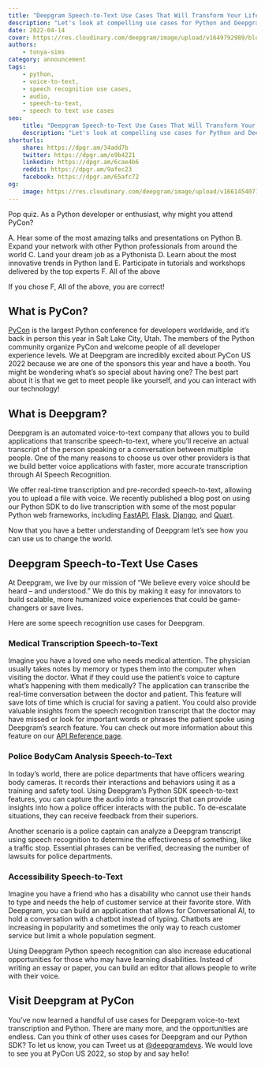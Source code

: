 ```yaml
---
title: "Deepgram Speech-to-Text Use Cases That Will Transform Your Life - (Special PyCon Edition)"
description: "Let's look at compelling use cases for Python and Deepgram's speech recognition technology in preparation for PyCon US 2022."
date: 2022-04-14
cover: https://res.cloudinary.com/deepgram/image/upload/v1649792989/blog/2022/04/pycon-deepgram-usecases/pycon-posts%402x.jpg
authors:
    - tonya-sims
category: announcement
tags:
    - python,
    - voice-to-text,
    - speech recognition use cases,
    - audio,
    - speech-to-text,
    - speech to text use cases
seo:
    title: "Deepgram Speech-to-Text Use Cases That Will Transform Your Life - (Special PyCon Edition)"
    description: "Let's look at compelling use cases for Python and Deepgram's speech recognition technology in preparation for PyCon US 2022."
shorturls:
    share: https://dpgr.am/34add7b
    twitter: https://dpgr.am/e9b4221
    linkedin: https://dpgr.am/6cae4b6
    reddit: https://dpgr.am/9afec23
    facebook: https://dpgr.am/65afc72
og:
    image: https://res.cloudinary.com/deepgram/image/upload/v1661454071/blog/pycon-deepgram-usecases/ograph.png
---
```


Pop quiz. As a Python developer or enthusiast, why might you attend PyCon?

A. Hear some of the most amazing talks and presentations on Python
B. Expand your network with other Python professionals from around the world
C. Land your dream job as a Pythonista
D. Learn about the most innovative trends in Python land
E. Participate in tutorials and workshops delivered by the top experts
F. All of the above

If you chose F, All of the above, you are correct!

## What is PyCon?

[PyCon](https://us.pycon.org/2022/) is the largest Python conference for developers worldwide, and it’s back in person this year in Salt Lake City, Utah. The members of the Python community organize PyCon and welcome people of all developer experience levels. We at Deepgram are incredibly excited about PyCon US 2022 because we are one of the sponsors this year and have a booth. You might be wondering what’s so special about having one? The best part about it is that we get to meet people like yourself, and you can interact with our technology!

## What is Deepgram?

Deepgram is an automated voice-to-text company that allows you to build applications that transcribe speech-to-text, where you’ll receive an actual transcript of the person speaking or a conversation between multiple people. One of the many reasons to choose us over other providers is that we build better voice applications with faster, more accurate transcription through AI Speech Recognition.

We offer real-time transcription and pre-recorded speech-to-text, allowing you to upload a file with voice. We recently published a blog post on using our Python SDK to do live transcription with some of the most popular Python web frameworks, including [FastAPI](https://developers.deepgram.com/blog/2022/03/live-transcription-fastapi/), [Flask](https://developers.deepgram.com/blog/2022/03/live-transcription-flask/), [Django](https://developers.deepgram.com/blog/2022/03/live-transcription-django/), and [Quart](https://developers.deepgram.com/blog/2022/03/live-transcription-quart/).

Now that you have a better understanding of Deepgram let’s see how you can use us to change the world.

## Deepgram Speech-to-Text Use Cases

At Deepgram, we live by our mission of “We believe every voice should be heard – and understood.” We do this by making it easy for innovators to build scalable, more humanized voice experiences that could be game-changers or save lives.

Here are some speech recognition use cases for Deepgram.

### Medical Transcription Speech-to-Text

Imagine you have a loved one who needs medical attention. The physician usually takes notes by memory or types them into the computer when visiting the doctor. What if they could use the patient’s voice to capture what’s happening with them medically? The application can transcribe the real-time conversation between the doctor and patient. This feature will save lots of time which is crucial for saving a patient. You could also provide valuable insights from the speech recognition transcript that the doctor may have missed or look for important words or phrases the patient spoke using Deepgram’s search feature. You can check out more information about this feature on our [API Reference page](https://developers.deepgram.com/api-reference/).

### Police BodyCam Analysis Speech-to-Text

In today’s world, there are police departments that have officers wearing body cameras. It records their interactions and behaviors using it as a training and safety tool. Using Deepgram’s Python SDK speech-to-text features, you can capture the audio into a transcript that can provide insights into how a police officer interacts with the public. To de-escalate situations, they can receive feedback from their superiors.

Another scenario is a police captain can analyze a Deepgram transcript using speech recognition to determine the effectiveness of something, like a traffic stop. Essential phrases can be verified, decreasing the number of lawsuits for police departments.

### Accessibility Speech-to-Text

Imagine you have a friend who has a disability who cannot use their hands to type and needs the help of customer service at their favorite store. With Deepgram, you can build an application that allows for Conversational AI, to hold a conversation with a chatbot instead of typing. Chatbots are increasing in popularity and sometimes the only way to reach customer service but limit a whole population segment.

Using Deepgram Python speech recognition can also increase educational opportunities for those who may have learning disabilities. Instead of writing an essay or paper, you can build an editor that allows people to write with their voice.

## Visit Deepgram at PyCon

You’ve now learned a handful of use cases for Deepgram voice-to-text transcription and Python. There are many more, and the opportunities are endless. Can you think of other uses cases for Deepgram and our Python SDK? To let us know, you can Tweet us at [@deepgramdevs](https://twitter.com/DeepgramDevs). We would love to see you at PyCon US 2022, so stop by and say hello!


